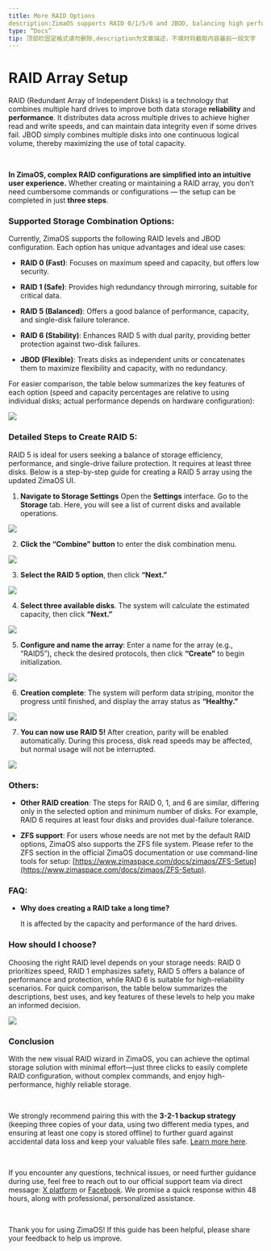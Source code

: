 ```yaml
---
title: More RAID Options
description:ZimaOS supports RAID 0/1/5/6 and JBOD, balancing high performance, data redundancy, capacity utilization, and flexibility to meet diverse storage needs.
type: “Docs”
tip: 顶部栏固定格式请勿删除,description为文章描述，不填时将截取内容最前一段文字
---
```

# RAID Array Setup
RAID (Redundant Array of Independent Disks) is a technology that combines multiple hard drives to improve both data storage **reliability** and **performance**. It distributes data across multiple drives to achieve higher read and write speeds, and can maintain data integrity even if some drives fail.
JBOD simply combines multiple disks into one continuous logical volume, thereby maximizing the use of total capacity.

  <br/>


**In ZimaOS, complex RAID configurations are simplified into an intuitive user experience.**
Whether creating or maintaining a RAID array, you don’t need cumbersome commands or configurations — the setup can be completed in just **three steps**.

  

### Supported Storage Combination Options:

Currently, ZimaOS supports the following RAID levels and JBOD configuration. Each option has unique advantages and ideal use cases:

*   **RAID 0 (Fast)**: Focuses on maximum speed and capacity, but offers low security.
    
*   **RAID 1 (Safe)**: Provides high redundancy through mirroring, suitable for critical data.
    
*   **RAID 5 (Balanced)**: Offers a good balance of performance, capacity, and single-disk failure tolerance.
    
*   **RAID 6 (Stability)**: Enhances RAID 5 with dual parity, providing better protection against two-disk failures.
    
*   **JBOD (Flexible)**: Treats disks as independent units or concatenates them to maximize flexibility and capacity, with no redundancy.
    

  

For easier comparison, the table below summarizes the key features of each option (speed and capacity percentages are relative to using individual disks; actual performance depends on hardware configuration):

  

![](https://manage.icewhale.io/api/static/docs/1755075585086_copyImage.png)

  

  

### Detailed Steps to Create RAID 5:

RAID 5 is ideal for users seeking a balance of storage efficiency, performance, and single-drive failure protection. It requires at least three disks. Below is a step-by-step guide for creating a RAID 5 array using the updated ZimaOS UI.

  

1.  **Navigate to Storage Settings** Open the **Settings** interface. Go to the **Storage** tab. Here, you will see a list of current disks and available operations.
    

![](https://manage.icewhale.io/api/static/docs/1755075586219_copyImage.png)

2.  **Click the “Combine” button** to enter the disk combination menu.
    

![](https://manage.icewhale.io/api/static/docs/1755075587914_copyImage.png)

3.  **Select the RAID 5 option**, then click **“Next.”**
    

![](https://manage.icewhale.io/api/static/docs/1755075589691_copyImage.png)

4.  **Select three available disks**. The system will calculate the estimated capacity, then click **“Next.”**
    

![](https://manage.icewhale.io/api/static/docs/1755075591241_copyImage.png)

5.  **Configure and name the array**: Enter a name for the array (e.g., “RAID5”), check the desired protocols, then click **“Create”** to begin initialization.
    

![](https://manage.icewhale.io/api/static/docs/1755075592784_copyImage.png)

6.  **Creation complete**: The system will perform data striping, monitor the progress until finished, and display the array status as **“Healthy.”**
    

![](https://manage.icewhale.io/api/static/docs/1755075594884_copyImage.png)

7.  **You can now use RAID 5!** After creation, parity will be enabled automatically. During this process, disk read speeds may be affected, but normal usage will not be interrupted.
    

![](https://manage.icewhale.io/api/static/docs/1755075596383_copyImage.png)

### Others:

*   **Other RAID creation**: The steps for RAID 0, 1, and 6 are similar, differing only in the selected option and minimum number of disks. For example, RAID 6 requires at least four disks and provides dual-failure tolerance.
    
*   **ZFS support**: For users whose needs are not met by the default RAID options, ZimaOS also supports the ZFS file system. Please refer to the ZFS section in the official ZimaOS documentation or use command-line tools for setup: [https://www.zimaspace.com/docs/zimaos/ZFS-Setup](https://www.zimaspace.com/docs/zimaos/ZFS-Setup).
    

  

### FAQ:

*   **Why does creating a RAID take a long time?**
    
     It is affected by the capacity and performance of the hard drives.
        
    
      
    

### **How** **should I choose?**

Choosing the right RAID level depends on your storage needs: RAID 0 prioritizes speed, RAID 1 emphasizes safety, RAID 5 offers a balance of performance and protection, while RAID 6 is suitable for high-reliability scenarios. For quick comparison, the table below summarizes the descriptions, best uses, and key features of these levels to help you make an informed decision.

![](https://manage.icewhale.io/api/static/docs/1755075597233_copyImage.png)

  

### **Conclusion**

With the new visual RAID wizard in ZimaOS, you can achieve the optimal storage solution with minimal effort—just three clicks to easily complete RAID configuration, without complex commands, and enjoy high-performance, highly reliable storage.

  <br/>

We strongly recommend pairing this with the **3-2-1 backup strategy** (keeping three copies of your data, using two different media types, and ensuring at least one copy is stored offline) to further guard against accidental data loss and keep your valuable files safe. [Learn more here](https://www.zimaspace.com/docs/zimaos/How-to-Use-3-2-1-Backup-on-ZimaOS%EF%BC%9F).

  <br/>

If you encounter any questions, technical issues, or need further guidance during use, feel free to reach out to our official support team via direct message: [X platform](http://bit.ly/45Ef2Du) or [Facebook](http://bit.ly/3HofnB3). We promise a quick response within 48 hours, along with professional, personalized assistance.

  <br/>

Thank you for using ZimaOS! If this guide has been helpful, please share your feedback to help us improve.